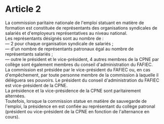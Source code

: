 # Article 2

 La commission paritaire nationale de l'emploi statuant en matière de formation est constituée de représentants des organisations syndicales de salariés et d'employeurs représentatives au niveau national.  
 Les représentants désignés sont au nombre de :  
 ― 2 pour chaque organisation syndicale de salariés ;  
 ― d'un nombre de représentants patronaux égal au nombre de représentants salariés ;  
 ― outre le président et le vice-président, 4 autres membres de la CPNE par collège sont également membres du conseil d'administration du FAFIEC.  
 La commission est présidée par le vice-président du FAFIEC ou, en cas d'empêchement, par toute personne membre de la commission à laquelle il déléguera ses pouvoirs. Le président du conseil d'administration du FAFIEC est vice-président de la CPNE.  
 La présidence et la vice-présidence de la CPNE sont paritairement alternées.  
 Toutefois, lorsque la commission statue en matière de sauvegarde de l'emploi, la présidence en est confiée au représentant du collège patronal (président ou vice-président de la CPNE en fonction de l'alternance en cours).  


